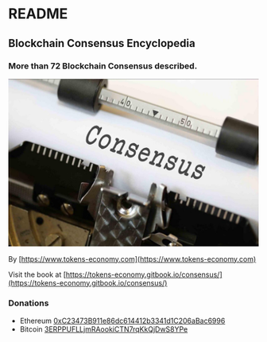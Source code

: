 # README

## Blockchain Consensus Encyclopedia

### More than 72 Blockchain Consensus described.

![Consensus by Nick Youngson CC BY-SA 3.0 ImageCreator](.gitbook/assets/consensus.jpg)

By [https://www.tokens-economy.com](https://www.tokens-economy.com)

Visit the book at [https://tokens-economy.gitbook.io/consensus/](https://tokens-economy.gitbook.io/consensus/)

### Donations

* Ethereum [0xC23473B911e86dc614412b3341d1C206aBac6996](https://etherscan.io/address/0xC23473B911e86dc614412b3341d1C206aBac6996#)
* Bitcoin [3ERPPUFLLjmRAookiCTN7rqKkQjDwS8YPe](https://www.blocktrail.com/BTC/address/3ERPPUFLLjmRAookiCTN7rqKkQjDwS8YPe)


